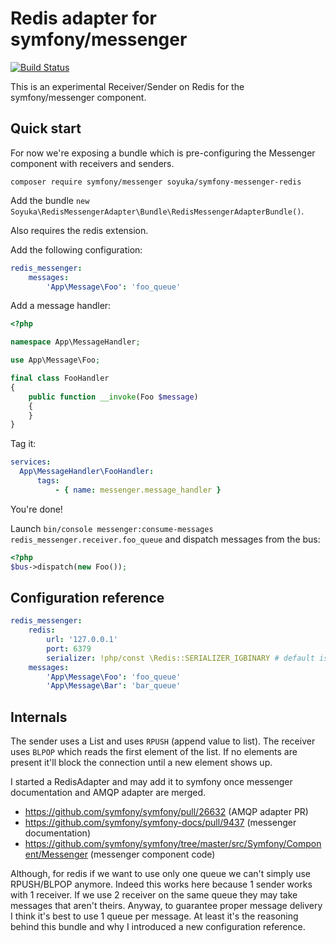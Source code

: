 Redis adapter for symfony/messenger
===========================

[![Build Status](https://travis-ci.org/soyuka/symfony-messenger-redis.svg?branch=master)](https://travis-ci.org/soyuka/symfony-messenger-redis)

This is an experimental Receiver/Sender on Redis for the symfony/messenger component.

## Quick start

For now we're exposing a bundle which is pre-configuring the Messenger component with receivers and senders.

```console
composer require symfony/messenger soyuka/symfony-messenger-redis
```

Add the bundle `new Soyuka\RedisMessengerAdapter\Bundle\RedisMessengerAdapterBundle()`.

Also requires the redis extension.

Add the following configuration:

```yaml
redis_messenger:
    messages:
        'App\Message\Foo': 'foo_queue'
```

Add a message handler:

```php
<?php

namespace App\MessageHandler;

use App\Message\Foo;

final class FooHandler
{
    public function __invoke(Foo $message)
    {
    }
}
```

Tag it:

```yaml
services:
  App\MessageHandler\FooHandler:
      tags:
          - { name: messenger.message_handler }
```

You're done!

Launch `bin/console messenger:consume-messages redis_messenger.receiver.foo_queue` and dispatch messages from the bus:

```php
<?php
$bus->dispatch(new Foo());
```

## Configuration reference

```yaml
redis_messenger:
    redis:
        url: '127.0.0.1'
        port: 6379
        serializer: !php/const \Redis::SERIALIZER_IGBINARY # default is \Redis::SERIALIZER_PHP
    messages:
        'App\Message\Foo': 'foo_queue'
        'App\Message\Bar': 'bar_queue'
```

## Internals

The sender uses a List and uses `RPUSH` (append value to list).
The receiver uses `BLPOP` which reads the first element of the list. If no elements are present it'll block the connection until a new element shows up.

I started a RedisAdapter and may add it to symfony once messenger documentation and AMQP adapter are merged.

- https://github.com/symfony/symfony/pull/26632 (AMQP adapter PR)
- https://github.com/symfony/symfony-docs/pull/9437 (messenger documentation)
- https://github.com/symfony/symfony/tree/master/src/Symfony/Component/Messenger (messenger component code)

Although, for redis if we want to use only one queue we can't simply use RPUSH/BLPOP anymore. Indeed this works here because 1 sender works with 1 receiver. If we use 2 receiver on the same queue they may take messages that aren't theirs. Anyway, to guarantee proper message delivery I think it's best to use 1 queue per message. At least it's the reasoning behind this bundle and why I introduced a new configuration reference.
